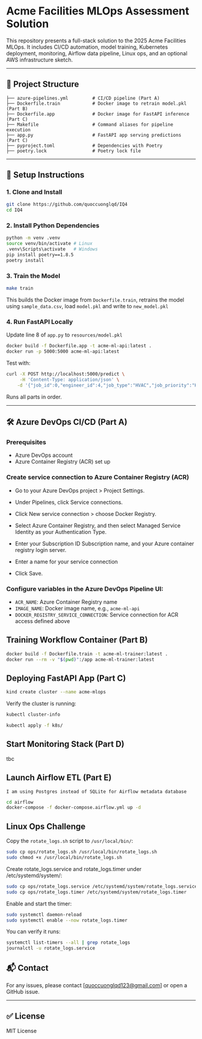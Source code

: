 # Acme Facilities MLOps Assessment Solution

This repository presents a full-stack solution to the 2025 Acme Facilities MLOps. It includes CI/CD automation, model training, Kubernetes deployment, monitoring, Airflow data pipeline, Linux ops, and an optional AWS infrastructure sketch.

---

## 📁 Project Structure

```text
├── azure-pipelines.yml         # CI/CD pipeline (Part A)
├── Dockerfile.train            # Docker image to retrain model.pkl (Part B)
├── Dockerfile.app              # Docker image for FastAPI inference (Part C)
├── Makefile                    # Command aliases for pipeline execution
├── app.py                      # FastAPI app serving predictions (Part C)
├── pyproject.toml              # Dependencies with Poetry
├── poetry.lock                 # Poetry lock file 
```

---

## 🚀 Setup Instructions

### 1. Clone and Install

```bash
git clone https://github.com/quoccuonglqd/IQ4
cd IQ4
```

### 2. Install Python Dependencies

```bash
python -m venv .venv
source venv/bin/activate # Linux
.venv\Scripts\activate   # Windows
pip install poetry==1.8.5
poetry install
```

### 3. Train the Model

```bash
make train
```

This builds the Docker image from `Dockerfile.train`, retrains the model using `sample_data.csv`, load `model.pkl` and write to `new_model.pkl`

### 4. Run FastAPI Locally
Update line 8 of `app.py` to `resources/model.pkl`

```bash
docker build -f Dockerfile.app -t acme-ml-api:latest .
docker run -p 5000:5000 acme-ml-api:latest
```

Test with:

```bash
curl -X POST http://localhost:5000/predict \
     -H 'Content-Type: application/json' \
    -d '{"job_id":0,"engineer_id":4,"job_type":"HVAC","job_priority":"High","engineer_skill_level":3,"engineer_experience_years":18,"distance_km":4.99}'
```

Runs all parts in order.

---

## 🛠️ Azure DevOps CI/CD (Part A)

### Prerequisites
- Azure DevOps account
- Azure Container Registry (ACR) set up

### Create service connection to Azure Container Registry (ACR)
- Go to your Azure DevOps project > Project Settings.

- Under Pipelines, click Service connections.

- Click New service connection > choose Docker Registry.

- Select Azure Container Registry, and then select Managed Service Identity as your Authentication Type.

- Enter your Subscription ID Subscription name, and your Azure container registry login server.

- Enter a name for your service connection

- Click Save.

### Configure variables in the Azure DevOps Pipeline UI:

* `ACR_NAME`: Azure Container Registry name
* `IMAGE_NAME`: Docker image name, e.g., `acme-ml-api`
* `DOCKER_REGISTRY_SERVICE_CONNECTION`: Service connection for ACR access defined above

## Training Workflow Container (Part B)

```bash
docker build -f Dockerfile.train -t acme-ml-trainer:latest .
docker run --rm -v "$(pwd)":/app acme-ml-trainer:latest
```

## Deploying FastAPI App (Part C)

```bash
kind create cluster --name acme-mlops
```

Verify the cluster is running:

```bash
kubectl cluster-info
```

```bash
kubectl apply -f k8s/
```

## Start Monitoring Stack (Part D)
tbc

## Launch Airflow ETL (Part E)

`I am using Postgres instead of SQLite for Airflow metadata database`

```bash
cd airflow
docker-compose -f docker-compose.airflow.yml up -d
```

## Linux Ops Challenge
Copy the `rotate_logs.sh` script to `/usr/local/bin/`:

```bash
sudo cp ops/rotate_logs.sh /usr/local/bin/rotate_logs.sh
sudo chmod +x /usr/local/bin/rotate_logs.sh
```

Create rotate_logs.service and rotate_logs.timer under /etc/systemd/system/:

```bash
sudo cp ops/rotate_logs.service /etc/systemd/system/rotate_logs.service
sudo cp ops/rotate_logs.timer /etc/systemd/system/rotate_logs.timer
```

Enable and start the timer:

```bash
sudo systemctl daemon-reload
sudo systemctl enable --now rotate_logs.timer
```

You can verify it runs:
```bash
systemctl list-timers --all | grep rotate_logs
journalctl -u rotate_logs.service
```

## 📬 Contact

For any issues, please contact \[[quoccuonglqd123@gmail.com](mailto:quoccuonglqd123@gmail.com)] or open a GitHub issue.

---

## ✅ License

MIT License
